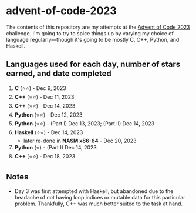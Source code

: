 # advent-of-code-2023
The contents of this repository are my attempts at the [Advent of Code 2023](https://adventofcode.com/2023) challenge. I'm going to try to spice things up by varying my choice of language regularly—though it's going to be mostly C, C++, Python, and Haskell.

## Languages used for each day, number of stars earned, and date completed
1. **C** (⭐⭐) - Dec 9, 2023
2. **C++** (⭐⭐) - Dec 11, 2023
3. **C++** (⭐⭐) - Dec 14, 2023
4. **Python** (⭐⭐) - Dec 12, 2023
5. **Python** (⭐⭐) - (Part I) Dec 13, 2023; (Part II) Dec 14, 2023
6. **Haskell** (⭐⭐) - Dec 14, 2023
   * later re-done in **NASM x86-64** - Dec 20, 2023
7. **Python** (⭐) - (Part I) Dec 14, 2023
8. **C++** (⭐⭐) - Dec 18, 2023

## Notes
* Day 3 was first attempted with Haskell, but abandoned due to the headache of not having loop indices or mutable data for this particular problem. Thankfully, C++ was much better suited to the task at hand.

